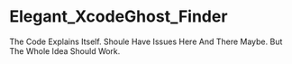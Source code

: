 # Elegant_XcodeGhost_Finder
The Code Explains Itself.
Shoule Have Issues Here And There Maybe.
But The Whole Idea Should Work.
